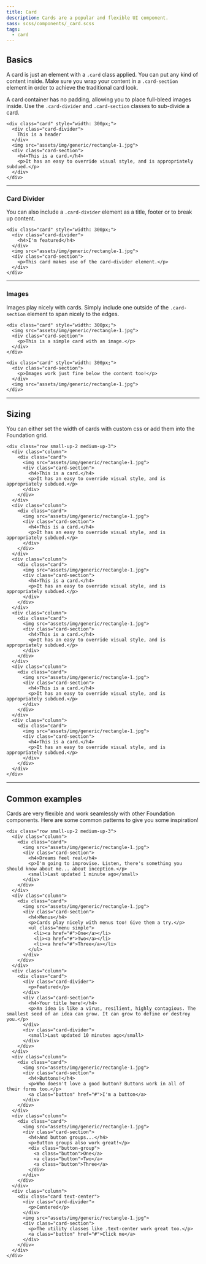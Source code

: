```yaml
---
title: Card
description: Cards are a popular and flexible UI component.
sass: scss/components/_card.scss
tags:
  - card
---
```


## Basics

A card is just an element with a `.card` class applied. You can put any kind of content inside.
Make sure you wrap your content in a `.card-section` element in order to achieve the traditional card look.

A card container has no padding, allowing you to place full-bleed images inside. Use the `.card-divider` and `.card-section` classes to sub-divide a card.

```html_example
<div class="card" style="width: 300px;">
  <div class="card-divider">
    This is a header
  </div>
  <img src="assets/img/generic/rectangle-1.jpg">
  <div class="card-section">
    <h4>This is a card.</h4>
    <p>It has an easy to override visual style, and is appropriately subdued.</p>
  </div>
</div>
```

---

### Card Divider

You can also include a `.card-divider` element as a title, footer or to break up content.

```html_example
<div class="card" style="width: 300px;">
  <div class="card-divider">
    <h4>I'm featured</h4>
  </div>
  <img src="assets/img/generic/rectangle-1.jpg">
  <div class="card-section">
    <p>This card makes use of the card-divider element.</p>
  </div>
</div>
```

---

### Images

Images play nicely with cards. Simply include one outside of the `.card-section` element to span nicely to the edges.

```html_example
<div class="card" style="width: 300px;">
  <img src="assets/img/generic/rectangle-1.jpg">
  <div class="card-section">
    <p>This is a simple card with an image.</p>
  </div>
</div>
```

```html_example
<div class="card" style="width: 300px;">
  <div class="card-section">
    <p>Images work just fine below the content too!</p>
  </div>
  <img src="assets/img/generic/rectangle-1.jpg">
</div>
```

---

## Sizing

You can either set the width of cards with custom css or add them into the Foundation grid.

```html_example
<div class="row small-up-2 medium-up-3">
  <div class="column">
    <div class="card">
      <img src="assets/img/generic/rectangle-1.jpg">
      <div class="card-section">
        <h4>This is a card.</h4>
        <p>It has an easy to override visual style, and is appropriately subdued.</p>
      </div>
    </div>
  </div>
  <div class="column">
    <div class="card">
      <img src="assets/img/generic/rectangle-1.jpg">
      <div class="card-section">
        <h4>This is a card.</h4>
        <p>It has an easy to override visual style, and is appropriately subdued.</p>
      </div>
    </div>
  </div>
  <div class="column">
    <div class="card">
      <img src="assets/img/generic/rectangle-1.jpg">
      <div class="card-section">
        <h4>This is a card.</h4>
        <p>It has an easy to override visual style, and is appropriately subdued.</p>
      </div>
    </div>
  </div>
  <div class="column">
    <div class="card">
      <img src="assets/img/generic/rectangle-1.jpg">
      <div class="card-section">
        <h4>This is a card.</h4>
        <p>It has an easy to override visual style, and is appropriately subdued.</p>
      </div>
    </div>
  </div>
  <div class="column">
    <div class="card">
      <img src="assets/img/generic/rectangle-1.jpg">
      <div class="card-section">
        <h4>This is a card.</h4>
        <p>It has an easy to override visual style, and is appropriately subdued.</p>
      </div>
    </div>
  </div>
  <div class="column">
    <div class="card">
      <img src="assets/img/generic/rectangle-1.jpg">
      <div class="card-section">
        <h4>This is a card.</h4>
        <p>It has an easy to override visual style, and is appropriately subdued.</p>
      </div>
    </div>
  </div>
</div>
```

---

## Common examples

Cards are very flexible and work seamlessly with other Foundation components.
Here are some common patterns to give you some inspiration!

```html_example
<div class="row small-up-2 medium-up-3">
  <div class="column">
    <div class="card">
      <img src="assets/img/generic/rectangle-1.jpg">
      <div class="card-section">
        <h4>Dreams feel real</h4>
        <p>I'm going to improvise. Listen, there's something you should know about me... about inception.</p>
        <small>Last updated 1 minute ago</small>
      </div>
    </div>
  </div>
  <div class="column">
    <div class="card">
      <img src="assets/img/generic/rectangle-1.jpg">
      <div class="card-section">
        <h4>Menus</h4>
        <p>Cards play nicely with menus too! Give them a try.</p>
        <ul class="menu simple">
          <li><a href="#">One</a></li>
          <li><a href="#">Two</a></li>
          <li><a href="#">Three</a></li>
        </ul>
      </div>
    </div>
  </div>
  <div class="column">
    <div class="card">
      <div class="card-divider">
        <p>Featured</p>
      </div>
      <div class="card-section">
        <h4>Your title here!</h4>
        <p>An idea is like a virus, resilient, highly contagious. The smallest seed of an idea can grow. It can grow to define or destroy you.</p>
      </div>
      <div class="card-divider">
        <small>Last updated 10 minutes ago</small>
      </div>
    </div>
  </div>
  <div class="column">
    <div class="card">
      <img src="assets/img/generic/rectangle-1.jpg">
      <div class="card-section">
        <h4>Buttons!</h4>
        <p>Who doesn't love a good button? Buttons work in all of their forms too.</p>
        <a class="button" href="#">I'm a button</a>
      </div>
    </div>
  </div>
  <div class="column">
    <div class="card">
      <img src="assets/img/generic/rectangle-1.jpg">
      <div class="card-section">
        <h4>And button groups...</h4>
        <p>Button groups also work great!</p>
        <div class="button-group">
          <a class="button">One</a>
          <a class="button">Two</a>
          <a class="button">Three</a>
        </div>
      </div>
    </div>
  </div>
  <div class="column">
    <div class="card text-center">
      <div class="card-divider">
        <p>Centered</p>
      </div>
      <img src="assets/img/generic/rectangle-1.jpg">
      <div class="card-section">
        <p>The utility classes like .text-center work great too.</p>
        <a class="button" href="#">Click me</a>
      </div>
    </div>
  </div>
</div>
```